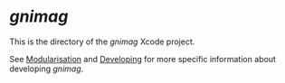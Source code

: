 # _gnimag_

This is the directory of the _gnimag_ Xcode project.

See [Modularisation](../Documentation/Modularisation.md) and [Developing](../Documentation/Developing.md) for more specific information about developing _gnimag_.
